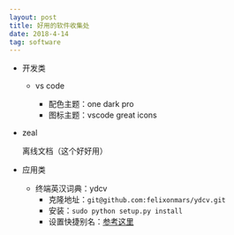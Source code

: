 ```yaml
---
layout: post
title: 好用的软件收集处
date: 2018-4-14
tag: software
---
```


- 开发类

  - vs code

    - 配色主题：one dark pro
    - 图标主题：vscode great icons

<!-- more -->

  - zeal

    离线文档（这个好好用）

- 应用类

  - 终端英汉词典：ydcv
    - 克隆地址：`git@github.com:felixonmars/ydcv.git`
    - 安装：`sudo python setup.py install`
    - 设置快捷别名：[参考这里](https://blog.csdn.net/u011630575/article/details/48030663)

